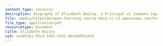 ```yaml
---
content_type: resource
description: Biography of Elizabeth Bailey, a Principal at Commons Capital.
file: /media/https%3A/open-learning-course-data-rc.s3.amazonaws.com/hst-939-designing-and-sustaining-technology-innovation-for-global-health-practice-spring-2008/ca3451b155c454b57e318acbdd761e35_elizabeth_bio.pdf
file_type: application/pdf
resourcetype: Document
title: Elizabeth Bailey
uid: ca3451b1-55c4-54b5-7e31-8acbdd761e35
---
```

